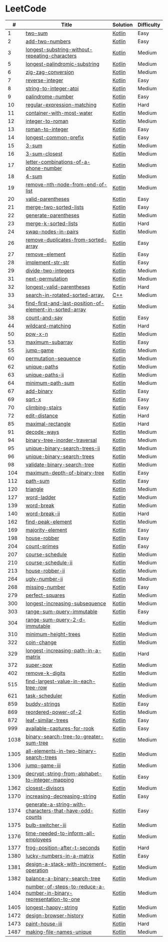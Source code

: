 # LeetCode
| # | Title | Solution | Difficulty |
| ------ | ------ | ------ | ------ |
| 1 | [two-sum](https://leetcode.com/problems/two-sum/description/) | [Kotlin](./easy/1.two-sum.kt) | Easy |
| 2 | [add-two-numbers](https://leetcode.com/problems/add-two-numbers/description/) | [Kotlin](./easy/2.add-two-numbers.kt) | Easy |
| 3 | [longest-substring-without-repeating-characters](https://leetcode.com/problems/longest-substring-without-repeating-characters/description/) | [Kotlin](./medium/3.longest-substring-without-repeating-characters.kt) | Medium |
| 5 | [longest-palindromic-substring](https://leetcode.com/problems/longest-palindromic-substring/description/) | [Kotlin](./medium/5.longest-palindromic-substring.kt) | Medium |
| 6 | [zig-zag-conversion](https://leetcode.com/problems/zig-zag-conversion/description/) | [Kotlin](./medium/6.zig-zag-conversion.kt) | Medium |
| 7 | [reverse-integer](https://leetcode.com/problems/reverse-integer/description/) | [Kotlin](./easy/7.reverse-integer.kt) | Easy |
| 8 | [string-to-integer-atoi](https://leetcode.com/problems/string-to-integer-atoi/description/) | [Kotlin](./medium/8.string-to-integer-atoi.kt) | Medium |
| 9 | [palindrome-number](https://leetcode.com/problems/palindrome-number/description/) | [Kotlin](./easy/9.palindrome-number.kt) | Easy |
| 10 | [regular-expression-matching](https://leetcode.com/problems/regular-expression-matching/description/) | [Kotlin](./hard/10.regular-expression-matching.kt) | Hard |
| 11 | [container-with-most-water](https://leetcode.com/problems/container-with-most-water/description/) | [Kotlin](./medium/11.container-with-most-water.kt) | Medium |
| 12 | [integer-to-roman](https://leetcode.com/problems/integer-to-roman/description/) | [Kotlin](./medium/12.integer-to-roman.kt) | Medium |
| 13 | [roman-to-integer](https://leetcode.com/problems/roman-to-integer/description/) | [Kotlin](./easy/13.roman-to-integer.kt) | Easy |
| 14 | [longest-common-prefix](https://leetcode.com/problems/longest-common-prefix/description/) | [Kotlin](./easy/14.longest-common-prefix.kt) | Easy |
| 15 | [3-sum](https://leetcode.com/problems/3-sum/description/) | [Kotlin](./medium/15.3-sum.kt) | Medium |
| 16 | [3-sum-closest](https://leetcode.com/problems/3-sum-closest/description/) | [Kotlin](./medium/16.3-sum-closest.kt) | Medium |
| 17 | [letter-combinations-of-a-phone-number](https://leetcode.com/problems/letter-combinations-of-a-phone-number/description/) | [Kotlin](./medium/17.letter-combinations-of-a-phone-number.kt) | Medium |
| 18 | [4-sum](https://leetcode.com/problems/4-sum/description/) | [Kotlin](./medium/18.4-sum.kt) | Medium |
| 19 | [remove-nth-node-from-end-of-list](https://leetcode.com/problems/remove-nth-node-from-end-of-list/description/) | [Kotlin](./medium/19.remove-nth-node-from-end-of-list.kt) | Medium |
| 20 | [valid-parentheses](https://leetcode.com/problems/valid-parentheses/description/) | [Kotlin](./easy/20.valid-parentheses.kt) | Easy |
| 21 | [merge-two-sorted-lists](https://leetcode.com/problems/merge-two-sorted-lists/description/) | [Kotlin](./easy/21.merge-two-sorted-lists.kt) | Easy |
| 22 | [generate-parentheses](https://leetcode.com/problems/generate-parentheses/description/) | [Kotlin](./medium/22.generate-parentheses.kt) | Medium |
| 23 | [merge-k-sorted-lists](https://leetcode.com/problems/merge-k-sorted-lists/description/) | [Kotlin](./hard/23.merge-k-sorted-lists.kt) | Hard |
| 24 | [swap-nodes-in-pairs](https://leetcode.com/problems/swap-nodes-in-pairs/description/) | [Kotlin](./medium/24.swap-nodes-in-pairs.kt) | Medium |
| 26 | [remove-duplicates-from-sorted-array](https://leetcode.com/problems/remove-duplicates-from-sorted-array/description/) | [Kotlin](./easy/26.remove-duplicates-from-sorted-array.kt) | Easy |
| 27 | [remove-element](https://leetcode.com/problems/remove-element/description/) | [Kotlin](./easy/27.remove-element.kt) | Easy |
| 28 | [implement-str-str](https://leetcode.com/problems/implement-str-str/description/) | [Kotlin](./easy/28.implement-str-str.kt) | Easy |
| 29 | [divide-two-integers](https://leetcode.com/problems/divide-two-integers/description/) | [Kotlin](./medium/29.divide-two-integers.kt) | Medium |
| 31 | [next-permutation](https://leetcode.com/problems/next-permutation/description/) | [Kotlin](./medium/31.next-permutation.kt) | Medium |
| 32 | [longest-valid-parentheses](https://leetcode.com/problems/longest-valid-parentheses/description/) | [Kotlin](./hard/32.longest-valid-parentheses.kt) | Hard |
| 33 | [search-in-rotated-sorted-array.](https://leetcode.com/problems/search-in-rotated-sorted-array./description/) | [C++](./medium/33.search-in-rotated-sorted-array.cpp) | Medium |
| 34 | [find-first-and-last-position-of-element-in-sorted-array](https://leetcode.com/problems/find-first-and-last-position-of-element-in-sorted-array/description/) | [Kotlin](./medium/34.find-first-and-last-position-of-element-in-sorted-array.kt) | Medium |
| 38 | [count-and-say](https://leetcode.com/problems/count-and-say/description/) | [Kotlin](./easy/38.count-and-say.kt) | Easy |
| 44 | [wildcard-matching](https://leetcode.com/problems/wildcard-matching/description/) | [Kotlin](./hard/44.wildcard-matching.kt) | Hard |
| 50 | [pow-x-n](https://leetcode.com/problems/pow-x-n/description/) | [Kotlin](./medium/50.pow-x-n.kt) | Medium |
| 53 | [maximum-subarray](https://leetcode.com/problems/maximum-subarray/description/) | [Kotlin](./easy/53.maximum-subarray.kt) | Easy |
| 55 | [jump-game](https://leetcode.com/problems/jump-game/description/) | [Kotlin](./medium/55.jump-game.kt) | Medium |
| 60 | [permutation-sequence](https://leetcode.com/problems/permutation-sequence/description/) | [Kotlin](./medium/60.permutation-sequence.kt) | Medium |
| 62 | [unique-paths](https://leetcode.com/problems/unique-paths/description/) | [Kotlin](./medium/62.unique-paths.kt) | Medium |
| 63 | [unique-paths-ii](https://leetcode.com/problems/unique-paths-ii/description/) | [Kotlin](./medium/63.unique-paths-ii.kt) | Medium |
| 64 | [minimum-path-sum](https://leetcode.com/problems/minimum-path-sum/description/) | [Kotlin](./medium/64.minimum-path-sum.kt) | Medium |
| 67 | [add-binary](https://leetcode.com/problems/add-binary/description/) | [Kotlin](./easy/67.add-binary.kt) | Easy |
| 69 | [sqrt-x](https://leetcode.com/problems/sqrt-x/description/) | [Kotlin](./easy/69.sqrt-x.kt) | Easy |
| 70 | [climbing-stairs](https://leetcode.com/problems/climbing-stairs/description/) | [Kotlin](./easy/70.climbing-stairs.kt) | Easy |
| 72 | [edit-distance](https://leetcode.com/problems/edit-distance/description/) | [Kotlin](./hard/72.edit-distance.kt) | Hard |
| 85 | [maximal-rectangle](https://leetcode.com/problems/maximal-rectangle/description/) | [Kotlin](./hard/85.maximal-rectangle.kt) | Hard |
| 91 | [decode-ways](https://leetcode.com/problems/decode-ways/description/) | [Kotlin](./medium/91.decode-ways.kt) | Medium |
| 94 | [binary-tree-inorder-traversal](https://leetcode.com/problems/binary-tree-inorder-traversal/description/) | [Kotlin](./medium/94.binary-tree-inorder-traversal.kt) | Medium |
| 95 | [unique-binary-search-trees-ii](https://leetcode.com/problems/unique-binary-search-trees-ii/description/) | [Kotlin](./medium/95.unique-binary-search-trees-ii.kt) | Medium |
| 96 | [unique-binary-search-trees](https://leetcode.com/problems/unique-binary-search-trees/description/) | [Kotlin](./medium/96.unique-binary-search-trees.kt) | Medium |
| 98 | [validate-binary-search-tree](https://leetcode.com/problems/validate-binary-search-tree/description/) | [Kotlin](./medium/98.validate-binary-search-tree.kt) | Medium |
| 104 | [maximum-depth-of-binary-tree](https://leetcode.com/problems/maximum-depth-of-binary-tree/description/) | [Kotlin](./easy/104.maximum-depth-of-binary-tree.kt) | Easy |
| 112 | [path-sum](https://leetcode.com/problems/path-sum/description/) | [Kotlin](./easy/112.path-sum.kt) | Easy |
| 120 | [triangle](https://leetcode.com/problems/triangle/description/) | [Kotlin](./medium/120.triangle.kt) | Medium |
| 127 | [word-ladder](https://leetcode.com/problems/word-ladder/description/) | [Kotlin](./medium/127.word-ladder.kt) | Medium |
| 139 | [word-break](https://leetcode.com/problems/word-break/description/) | [Kotlin](./medium/139.word-break.kt) | Medium |
| 140 | [word-break-ii](https://leetcode.com/problems/word-break-ii/description/) | [Kotlin](./hard/140.word-break-ii.kt) | Hard |
| 162 | [find-peak-element](https://leetcode.com/problems/find-peak-element/description/) | [Kotlin](./medium/162.find-peak-element.kt) | Medium |
| 169 | [majority-element](https://leetcode.com/problems/majority-element/description/) | [Kotlin](./easy/169.majority-element.kt) | Easy |
| 198 | [house-robber](https://leetcode.com/problems/house-robber/description/) | [Kotlin](./easy/198.house-robber.kt) | Easy |
| 204 | [count-primes](https://leetcode.com/problems/count-primes/description/) | [Kotlin](./easy/204.count-primes.kt) | Easy |
| 207 | [course-schedule](https://leetcode.com/problems/course-schedule/description/) | [Kotlin](./medium/207.course-schedule.kt) | Medium |
| 210 | [course-schedule-ii](https://leetcode.com/problems/course-schedule-ii/description/) | [Kotlin](./medium/210.course-schedule-ii.kt) | Medium |
| 213 | [house-robber-ii](https://leetcode.com/problems/house-robber-ii/description/) | [Kotlin](./medium/213.house-robber-ii.kt) | Medium |
| 264 | [ugly-number-ii](https://leetcode.com/problems/ugly-number-ii/description/) | [Kotlin](./medium/264.ugly-number-ii.kt) | Medium |
| 268 | [missing-number](https://leetcode.com/problems/missing-number/description/) | [Kotlin](./easy/268.missing-number.kt) | Easy |
| 279 | [perfect-squares](https://leetcode.com/problems/perfect-squares/description/) | [Kotlin](./medium/279.perfect-squares.kt) | Medium |
| 300 | [longest-increasing-subsequence](https://leetcode.com/problems/longest-increasing-subsequence/description/) | [Kotlin](./medium/300.longest-increasing-subsequence.kt) | Medium |
| 303 | [range-sum-query-immutable](https://leetcode.com/problems/range-sum-query-immutable/description/) | [Kotlin](./easy/303.range-sum-query-immutable.kt) | Easy |
| 304 | [range-sum-query-2-d-immutable](https://leetcode.com/problems/range-sum-query-2-d-immutable/description/) | [Kotlin](./medium/304.range-sum-query-2-d-immutable.kt) | Medium |
| 310 | [minimum-height-trees](https://leetcode.com/problems/minimum-height-trees/description/) | [Kotlin](./medium/310.minimum-height-trees.kt) | Medium |
| 322 | [coin-change](https://leetcode.com/problems/coin-change/description/) | [Kotlin](./medium/322.coin-change.kt) | Medium |
| 329 | [longest-increasing-path-in-a-matrix](https://leetcode.com/problems/longest-increasing-path-in-a-matrix/description/) | [Kotlin](./hard/329.longest-increasing-path-in-a-matrix.kt) | Hard |
| 372 | [super-pow](https://leetcode.com/problems/super-pow/description/) | [Kotlin](./medium/372.super-pow.kt) | Medium |
| 402 | [remove-k-digits](https://leetcode.com/problems/remove-k-digits/description/) | [Kotlin](./medium/402.remove-k-digits.kt) | Medium |
| 515 | [find-largest-value-in-each-tree-row](https://leetcode.com/problems/find-largest-value-in-each-tree-row/description/) | [Kotlin](./medium/515.find-largest-value-in-each-tree-row.kt) | Medium |
| 621 | [task-scheduler](https://leetcode.com/problems/task-scheduler/description/) | [Kotlin](./medium/621.task-scheduler.kt) | Medium |
| 859 | [buddy-strings](https://leetcode.com/problems/buddy-strings/description/) | [Kotlin](./easy/859.buddy-strings.kt) | Easy |
| 869 | [reordered-power-of-2](https://leetcode.com/problems/reordered-power-of-2/description/) | [Kotlin](./medium/869.reordered-power-of-2.kt) | Medium |
| 872 | [leaf-similar-trees](https://leetcode.com/problems/leaf-similar-trees/description/) | [Kotlin](./easy/872.leaf-similar-trees.kt) | Easy |
| 999 | [available-captures-for-rook](https://leetcode.com/problems/available-captures-for-rook/description/) | [Kotlin](./easy/999.available-captures-for-rook.kt) | Easy |
| 1038 | [binary-search-tree-to-greater-sum-tree](https://leetcode.com/problems/binary-search-tree-to-greater-sum-tree/description/) | [Kotlin](./medium/1038.binary-search-tree-to-greater-sum-tree.kt) | Medium |
| 1305 | [all-elements-in-two-binary-search-trees](https://leetcode.com/problems/all-elements-in-two-binary-search-trees/description/) | [Kotlin](./medium/1305.all-elements-in-two-binary-search-trees.kt) | Medium |
| 1306 | [jump-game-iii](https://leetcode.com/problems/jump-game-iii/description/) | [Kotlin](./medium/1306.jump-game-iii.kt) | Medium |
| 1309 | [decrypt-string-from-alphabet-to-integer-mapping](https://leetcode.com/problems/decrypt-string-from-alphabet-to-integer-mapping/description/) | [Kotlin](./easy/1309.decrypt-string-from-alphabet-to-integer-mapping.kt) | Easy |
| 1362 | [closest-divisors](https://leetcode.com/problems/closest-divisors/description/) | [Kotlin](./medium/1362.closest-divisors.kt) | Medium |
| 1370 | [increasing-decreasing-string](https://leetcode.com/problems/increasing-decreasing-string/description/) | [Kotlin](./easy/1370.increasing-decreasing-string.kt) | Easy |
| 1374 | [generate-a-string-with-characters-that-have-odd-counts](https://leetcode.com/problems/generate-a-string-with-characters-that-have-odd-counts/description/) | [Kotlin](./easy/1374.generate-a-string-with-characters-that-have-odd-counts.kt) | Easy |
| 1375 | [bulb-switcher-iii](https://leetcode.com/problems/bulb-switcher-iii/description/) | [Kotlin](./medium/1375.bulb-switcher-iii.kt) | Medium |
| 1376 | [time-needed-to-inform-all-employees](https://leetcode.com/problems/time-needed-to-inform-all-employees/description/) | [Kotlin](./medium/1376.time-needed-to-inform-all-employees.kt) | Medium |
| 1377 | [frog-position-after-t-seconds](https://leetcode.com/problems/frog-position-after-t-seconds/description/) | [Kotlin](./hard/1377.frog-position-after-t-seconds.kt) | Hard |
| 1380 | [lucky-numbers-in-a-matrix](https://leetcode.com/problems/lucky-numbers-in-a-matrix/description/) | [Kotlin](./easy/1380.lucky-numbers-in-a-matrix.kt) | Easy |
| 1381 | [design-a-stack-with-increment-operation](https://leetcode.com/problems/design-a-stack-with-increment-operation/description/) | [Kotlin](./medium/1381.design-a-stack-with-increment-operation.kt) | Medium |
| 1382 | [balance-a-binary-search-tree](https://leetcode.com/problems/balance-a-binary-search-tree/description/) | [Kotlin](./medium/1382.balance-a-binary-search-tree.kt) | Medium |
| 1404 | [number-of-steps-to-reduce-a-number-in-binary-representation-to-one](https://leetcode.com/problems/number-of-steps-to-reduce-a-number-in-binary-representation-to-one/description/) | [Kotlin](./medium/1404.number-of-steps-to-reduce-a-number-in-binary-representation-to-one.kt) | Medium |
| 1405 | [longest-happy-string](https://leetcode.com/problems/longest-happy-string/description/) | [Kotlin](./medium/1405.longest-happy-string.kt) | Medium |
| 1472 | [design-browser-history](https://leetcode.com/problems/design-browser-history/description/) | [Kotlin](./medium/1472.design-browser-history.kt) | Medium |
| 1473 | [paint-house-iii](https://leetcode.com/problems/paint-house-iii/description/) | [Kotlin](./hard/1473.paint-house-iii.kt) | Hard |
| 1487 | [making-file-names-unique](https://leetcode.com/problems/making-file-names-unique/description/) | [Kotlin](./medium/1487.making-file-names-unique.kt) | Medium |
